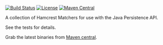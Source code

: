 [![Build Status](https://travis-ci.org/testinfected/hamcrest-jpa.svg?branch=master)](https://travis-ci.org/testinfected/hamcrest-jpa)
[![License](http://img.shields.io/:license-mit-blue.svg?style=flat)](http://vtence.mit-license.org)
[![Maven Central](https://img.shields.io/maven-central/v/com.vtence.hamcrest/hamcrest-jpa.svg?style=flat)](https://maven-badges.herokuapp.com/maven-central/com.vtence.hamcrest/hamcrest-jpa)

A collection of Hamcrest Matchers for use with the Java Persistence API.

See the tests for details.

Grab the latest binaries from [Maven central][].

[Maven central]: http://search.maven.org/#search%7Cga%7C1%7Ccom.vtence.hamcrest
